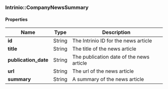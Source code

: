 

[//]: # (CLASS:Intrinio::CompanyNewsSummary)

[//]: # (KIND:object)

### Intrinio::CompanyNewsSummary

#### Properties

[//]: # (START_DEFINITION)

Name | Type | Description
------------ | ------------- | -------------
**id** | String | The Intrinio ID for the news article &nbsp;
**title** | String | The title of the news article &nbsp;
**publication_date** | String | The publication date of the news article &nbsp;
**url** | String | The url of the news article &nbsp;
**summary** | String | A summary of the news article &nbsp;

[//]: # (END_DEFINITION)



